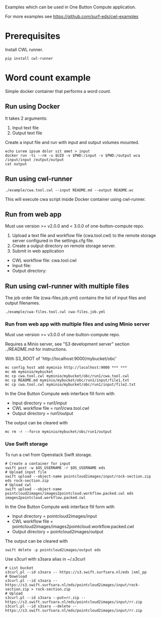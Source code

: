 Examples which can be used in One Button Compute application.

For more examples see https://github.com/surf-eds/cwl-examples

# Prerequisites

Install CWL runner.
```
pip install cwl-runner
```

# Word count example

Simple docker container that performs a word count.

## Run using Docker

It takes 2 arguments:
1. Input text file
2. Output text file

Create a input file and run with input and output volumes mounted.
```
echo Lorem ipsum dolor sit amet > input
docker run -ti --rm -u $UID -v $PWD:/input -v $PWD:/output wca /input/input /output/output
cat output
```

## Run using cwl-runner

```
./example/cwa.tool.cwl --input README.md --output README.wc
```
This will execute cwa script inside Docker container using cwl-runner.

## Run from web app

Must use version >= v2.0.0 and < 3.0.0 of one-button-compute repo.

1. Upload a text file and workflow file (cwa.tool.cwl) to the remote storage server configured in the settings.cfg file.
2. Create a output directory on remote storage server.
3. Submit in web application

* CWL workflow file: cwa.tool.cwl
* Input file:
* Output directory:

## Run using cwl-runner with multiple files


The job order file (cwa-files.job.yml) contains the list of input files and output filenames.

```
./example/cwa-files.tool.cwl cwa-files.job.yml
```

### Run from web app with multiple files and using Minio server

Must use version >= v3.0.0 of one-button-compute repo.

Requires a Minio server, see "S3 development server" section ../README.md for instructions.

With S3_ROOT of 'http://localhost:9000/mybucket/obc'
```
mc config host add myminio http://localhost:9000 *** ***
mc mb myminio/mybucket
mc cp cwa.tool.cwl myminio/mybucket/obc/run1/cwa.tool.cwl
mc cp README.md myminio/mybucket/obc/run1/input/file1.txt
mc cp cwa.tool.cwl myminio/mybucket/obc/run1/input/file2.txt
```

In the One Button Compute web interface fill form with

* Input directory = run1/input
* CWL workflow file = run1/cwa.tool.cwl
* Output directory = run1/output

The output can be cleared with
```
mc rm -r --force myminio/mybucket/obc/run1/output
```

### Use Swift storage

To run a cwl from Openstack Swift storage.

```
# Create a container for input
swift post -w $OS_USERNAME -r $OS_USERNAME eds
# Upload input file
swift upload --object-name pointcloud2images/input/rock-section.zip eds rock-section.zip
# Upload cwl
swift upload --object-name pointcloud2images/images2pointcloud.workflow.packed.cwl eds images2pointcloud.workflow.packed.cwl
```

In the One Button Compute web interface fill form with

* Input directory = pointcloud2images/input
* CWL workflow file = pointcloud2images/images2pointcloud.workflow.packed.cwl
* Output directory = pointcloud2images/output

The output can be cleared with
```
swift delete -p pointcloud2images/output eds
```

Use s3curl with s3sara alias in ~/.s3curl
```
# List bucket
s3curl.pl --id s3sara -- https://s3.swift.surfsara.nl/eds |xml_pp
# Download
s3curl.pl --id s3sara -- https://s3.swift.surfsara.nl/eds/pointcloud2images/input/rock-section.zip > rock-section.zip
# Upload
s3curl.pl --id s3sara --put=rr.zip -- https://s3.swift.surfsara.nl/eds/pointcloud2images/input/rr.zip
s3curl.pl --id s3sara --delete -- https://s3.swift.surfsara.nl/eds/pointcloud2images/input/rr.zip
```
